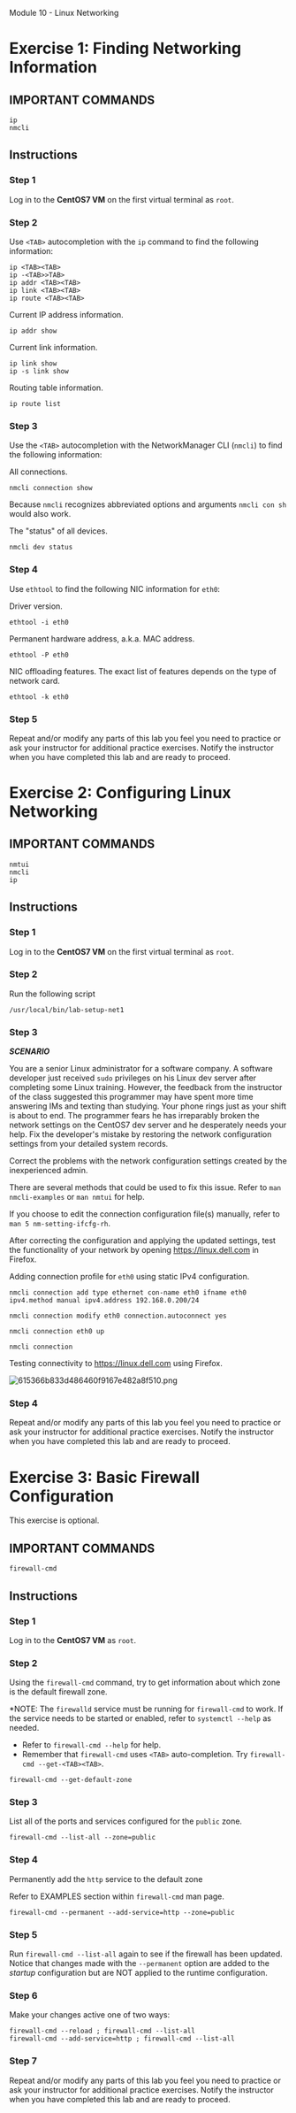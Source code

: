 Module 10 - Linux Networking


# Exercise 1: Finding Networking Information




## IMPORTANT COMMANDS


```console
ip
nmcli
```



## Instructions



### Step 1

Log in to the **CentOS7 VM** on the first virtual terminal as `root`.



### Step 2

Use `<TAB>` autocompletion with the `ip` command to find the following information:


```console
ip <TAB><TAB>
ip -<TAB>>TAB>
ip addr <TAB><TAB>
ip link <TAB><TAB>
ip route <TAB><TAB>
```


Current IP address information.


```console
ip addr show
```


Current link information.


```console
ip link show
ip -s link show
```


Routing table information.


```console
ip route list
```



### Step 3

Use the `<TAB>` autocompletion with the NetworkManager CLI (`nmcli`) to find the following information:


All connections.


```console
nmcli connection show
```

Because `nmcli` recognizes abbreviated options and arguments `nmcli con sh` would also work.


The "status" of all devices.


```console
nmcli dev status
```



### Step 4

Use `ethtool` to find the following NIC information for `eth0`:


Driver version.


```console 
ethtool -i eth0
```


Permanent hardware address, a.k.a. MAC address.


```console
ethtool -P eth0
```



NIC offloading features. The exact list of features depends on the type of network card.


```console
ethtool -k eth0
```




### Step 5

Repeat and/or modify any parts of this lab you feel you need to practice or ask your instructor for additional practice exercises.  Notify the instructor when you have completed this lab and are ready to proceed.






# Exercise 2: Configuring Linux Networking




## IMPORTANT COMMANDS


```console
nmtui
nmcli
ip
```



## Instructions



### Step 1

Log in to the **CentOS7 VM** on the first virtual terminal as `root`.



### Step 2

Run the following script


```console
/usr/local/bin/lab-setup-net1
```



### Step 3

***SCENARIO***

You are a senior Linux administrator for a software company.  A software developer just received `sudo` privileges on his Linux dev server after completing some Linux training.  However, the feedback from the instructor of the class suggested this programmer may have spent more time answering IMs and texting than studying. Your phone rings just as your shift is about to end.  The programmer fears he has irreparably broken the network settings on the CentOS7 dev server and he desperately needs your help.  Fix the developer's mistake by restoring the network configuration settings from your detailed system records.


Correct the problems with the network configuration settings created by the inexperienced admin.

There are several methods that could be used to fix this issue. Refer to `man nmcli-examples` or `man nmtui` for help.

If you choose to edit the connection configuration file(s) manually, refer to `man 5 nm-setting-ifcfg-rh`.


After correcting the configuration and applying the updated settings, test the functionality of your network by opening https://linux.dell.com in Firefox. 



Adding connection profile for `eth0` using static IPv4 configuration.


```console
nmcli connection add type ethernet con-name eth0 ifname eth0 ipv4.method manual ipv4.address 192.168.0.200/24

nmcli connection modify eth0 connection.autoconnect yes

nmcli connection eth0 up

nmcli connection
```



Testing connectivity to https://linux.dell.com using Firefox.


![615366b833d486460f9167e482a8f510.png](../_resources/59ce94c07e3e4fb09225229aa835e2fb.png)





### Step 4

Repeat and/or modify any parts of this lab you feel you need to practice or ask your instructor for additional practice exercises.  Notify the instructor when you have completed this lab and are ready to proceed.






# Exercise 3: Basic Firewall Configuration


This exercise is optional.



## IMPORTANT COMMANDS


```console
firewall-cmd
```



## Instructions




### Step 1

Log in to the **CentOS7 VM** as `root`.



### Step 2

Using the `firewall-cmd` command, try to get information about which zone is the default firewall zone.


*NOTE: The `firewalld` service must be running for `firewall-cmd` to work.  If the service needs to be started or enabled, refer to `systemctl --help` as needed.


* Refer to `firewall-cmd --help` for help.
* Remember that `firewall-cmd` uses `<TAB>` auto-completion. Try `firewall-cmd --get-<TAB><TAB>`.



```console
firewall-cmd --get-default-zone
```



### Step 3

List all of the ports and services configured for the `public` zone.


```console
firewall-cmd --list-all --zone=public
```



### Step 4

Permanently add the `http` service to the default zone


Refer to EXAMPLES section within `firewall-cmd` man page.


```console
firewall-cmd --permanent --add-service=http --zone=public
```




### Step 5


Run `firewall-cmd --list-all` again to see if the firewall has been updated.  Notice that changes made with the `--permanent` option are added to the *startup* configuration but are NOT applied to the runtime configuration.




### Step 6

Make your changes active one of two ways:


```console
firewall-cmd --reload ; firewall-cmd --list-all
firewall-cmd --add-service=http ; firewall-cmd --list-all
```



### Step 7

Repeat and/or modify any parts of this lab you feel you need to practice or ask your instructor for additional practice exercises.  Notify the instructor when you have completed this lab and are ready to proceed.



